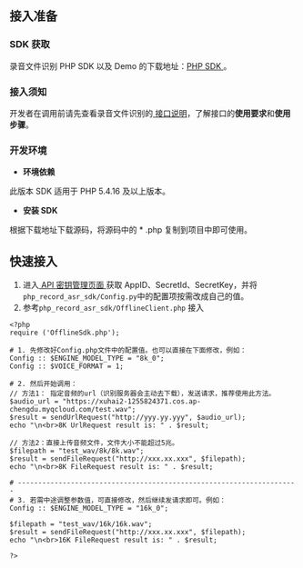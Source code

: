 ## 接入准备

### SDK 获取

录音文件识别 PHP SDK 以及 Demo 的下载地址：[PHP SDK ](https://sdk-1256085166.cos.ap-shanghai.myqcloud.com/php_record_asr_sdk.tar.gz)。


### 接入须知

开发者在调用前请先查看录音文件识别的[ 接口说明](https://cloud.tencent.com/document/product/1093/37139)，了解接口的**使用要求**和**使用步骤**。

### 开发环境

+ **环境依赖**

此版本 SDK 适用于 PHP 5.4.16 及以上版本。

+ **安装 SDK**

根据下载地址下载源码，将源码中的 * .php 复制到项目中即可使用。

##  快速接入
1. 进入[ API 密钥管理页面 ](https://console.cloud.tencent.com/cam/capi)获取 AppID、SecretId、SecretKey，并将```php_record_asr_sdk/Config.py```中的配置项按需改成自己的值。
2. 参考```php_record_asr_sdk/OfflineClient.php``` 接入 

```
<?php
require ('OfflineSdk.php');

# 1. 先修改好Config.php文件中的配置值。也可以直接在下面修改，例如：
Config :: $ENGINE_MODEL_TYPE = "8k_0";
Config :: $VOICE_FORMAT = 1;

# 2. 然后开始调用：
// 方法1： 指定音频的url（识别服务器会主动去下载），发送请求，推荐使用此方法。
$audio_url = "https://xuhai2-1255824371.cos.ap-chengdu.myqcloud.com/test.wav";
$result = sendUrlRequest("http://yyy.yy.yyy", $audio_url);
echo "\n<br>8K UrlRequest result is: " . $result;

// 方法2：直接上传音频文件，文件大小不能超过5兆。
$filepath = "test_wav/8k/8k.wav";
$result = sendFileRequest("http://xxx.xx.xxx", $filepath);
echo "\n<br>8K FileRequest result is: " . $result;

# ---------------------------------------------------------------------
# 3. 若需中途调整参数值，可直接修改，然后继续发请求即可。例如：
Config :: $ENGINE_MODEL_TYPE = "16k_0";

$filepath = "test_wav/16k/16k.wav";
$result = sendFileRequest("http://xxx.xx.xxx", $filepath);
echo "\n<br>16K FileRequest result is: " . $result;

?>
```
